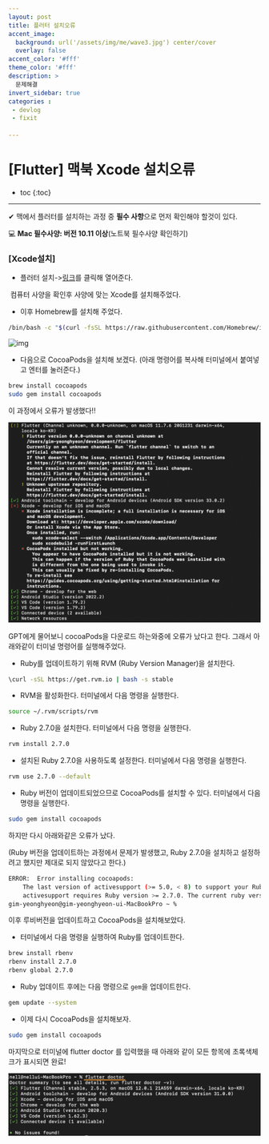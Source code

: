 ```yaml
---
layout: post
title: 플러터 설치오류
accent_image: 
  background: url('/assets/img/me/wave3.jpg') center/cover
  overlay: false
accent_color: '#fff'
theme_color: '#fff'
description: >
  문제해결
invert_sidebar: true
categories :
 - devlog	
 - fixit

---
```


# [Flutter] 맥북 Xcode 설치오류



* toc
{:toc}
---

✔ 맥에서 플러터를 설치하는 과정 중  **필수 사항**으로 먼저 확인해야 할것이 있다.

💻 **Mac 필수사양: 버전 10.11 이상**(노트북 필수사양 확인하기)



### **[Xcode설치]**

* 플러터 설치->[링크](https://xcodereleases.com/)를 클릭해 열어준다.

​	컴퓨터 사양을 확인후 사양에 맞는 Xcode를 설치해주었다.

* 이후 Homebrew를 설치해 주었다.

```bash
/bin/bash -c "$(curl -fsSL https://raw.githubusercontent.com/Homebrew/install/HEAD/install.sh)"
```

![img](https://teamsparta.notion.site/image/https%3A%2F%2Fs3-us-west-2.amazonaws.com%2Fsecure.notion-static.com%2Fa3828ed3-a3e0-4880-aa76-d312f986ecd1%2FScreen_Shot_2022-09-20_at_3.11.02_PM.png?id=1a874d67-e5e8-443b-8344-2f5f421bfd7c&table=block&spaceId=83c75a39-3aba-4ba4-a792-7aefe4b07895&width=2000&userId=&cache=v2)

* 다음으로 CocoaPods을 설치해 보겠다. (아래 명령어를 복사해 터미널에서 붙여넣고 엔터를 눌러준다.)

```bash
brew install cocoapods
sudo gem install cocoapods
```

이 과정에서 오류가 발생했다!!

![image-20230618210300976](../../../assets/img/blog/image-20230618210300976.png)

GPT에게 물어보니 cocoaPods을 다운로드 하는와중에 오류가 났다고 한다.
그래서 아래와같이 터미널 명령어를 실행해주었다.

* Ruby를 업데이트하기 위해 RVM (Ruby Version Manager)을 설치한다.

```bash
\curl -sSL https://get.rvm.io | bash -s stable
```

* RVM을 활성화한다. 터미널에서 다음 명령을 실행한다.

```bash
source ~/.rvm/scripts/rvm
```

* Ruby 2.7.0을 설치한다. 터미널에서 다음 명령을 실행한다.

```bash
rvm install 2.7.0
```

* 설치된 Ruby 2.7.0을 사용하도록 설정한다. 터미널에서 다음 명령을 실행한다.

```bash
rvm use 2.7.0 --default
```

* Ruby 버전이 업데이트되었으므로 CocoaPods를 설치할 수 있다. 터미널에서 다음 명령을 실행한다.

```bash
sudo gem install cocoapods
```



하지만 다시 아래와같은 오류가 났다.

(Ruby 버전을 업데이트하는 과정에서 문제가 발생했고, Ruby 2.7.0을 설치하고 설정하려고 했지만 제대로 되지 않았다고 한다.)

```bash
ERROR:  Error installing cocoapods:
	The last version of activesupport (>= 5.0, < 8) to support your Ruby & RubyGems was 6.1.7.3. Try installing it with `gem install activesupport -v 6.1.7.3` and then running the current command again
	activesupport requires Ruby version >= 2.7.0. The current ruby version is 2.6.6.146.
gim-yeonghyeon@gim-yeonghyeon-ui-MacBookPro ~ % 
```

이후 루비버전을 업데이트하고 CocoaPods을 설치해보았다.

*  터미널에서 다음 명령을 실행하여 Ruby를 업데이트한다.

```bash
brew install rbenv
rbenv install 2.7.0
rbenv global 2.7.0
```

* Ruby 업데이트 후에는 다음 명령으로 `gem`을 업데이트한다.

```bash
gem update --system
```

* 이제 다시 CocoaPods을 설치해보자.

```bash
sudo gem install cocoapods
```



마지막으로 터미널에 flutter doctor 를 입력했을 때 아래와 같이 모든 항목에 초록색체크가 표시되면 완료!

![image-20230618210416956](../../../assets/img/blog/image-20230618210416956.png)

